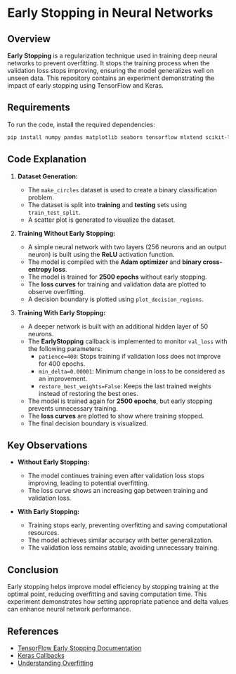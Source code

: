 # Early Stopping in Neural Networks

## Overview
**Early Stopping** is a regularization technique used in training deep neural networks to prevent overfitting. It stops the training process when the validation loss stops improving, ensuring the model generalizes well on unseen data. This repository contains an experiment demonstrating the impact of early stopping using TensorFlow and Keras.

## Requirements
To run the code, install the required dependencies:

```sh
pip install numpy pandas matplotlib seaborn tensorflow mlxtend scikit-learn
```

## Code Explanation

1. **Dataset Generation:**
   - The `make_circles` dataset is used to create a binary classification problem.
   - The dataset is split into **training** and **testing** sets using `train_test_split`.
   - A scatter plot is generated to visualize the dataset.

2. **Training Without Early Stopping:**
   - A simple neural network with two layers (256 neurons and an output neuron) is built using the **ReLU** activation function.
   - The model is compiled with the **Adam optimizer** and **binary cross-entropy loss**.
   - The model is trained for **2500 epochs** without early stopping.
   - The **loss curves** for training and validation data are plotted to observe overfitting.
   - A decision boundary is plotted using `plot_decision_regions`.

3. **Training With Early Stopping:**
   - A deeper network is built with an additional hidden layer of 50 neurons.
   - The **EarlyStopping** callback is implemented to monitor `val_loss` with the following parameters:
     - `patience=400`: Stops training if validation loss does not improve for 400 epochs.
     - `min_delta=0.00001`: Minimum change in loss to be considered as an improvement.
     - `restore_best_weights=False`: Keeps the last trained weights instead of restoring the best ones.
   - The model is trained again for **2500 epochs**, but early stopping prevents unnecessary training.
   - The **loss curves** are plotted to show where training stopped.
   - The final decision boundary is visualized.

## Key Observations
- **Without Early Stopping:**
  - The model continues training even after validation loss stops improving, leading to potential overfitting.
  - The loss curve shows an increasing gap between training and validation loss.
  
- **With Early Stopping:**
  - Training stops early, preventing overfitting and saving computational resources.
  - The model achieves similar accuracy with better generalization.
  - The validation loss remains stable, avoiding unnecessary training.

## Conclusion
Early stopping helps improve model efficiency by stopping training at the optimal point, reducing overfitting and saving computation time. This experiment demonstrates how setting appropriate patience and delta values can enhance neural network performance.

## References
- [TensorFlow Early Stopping Documentation](https://www.tensorflow.org/api_docs/python/tf/keras/callbacks/EarlyStopping)
- [Keras Callbacks](https://keras.io/api/callbacks/early_stopping/)
- [Understanding Overfitting](https://en.wikipedia.org/wiki/Overfitting)

